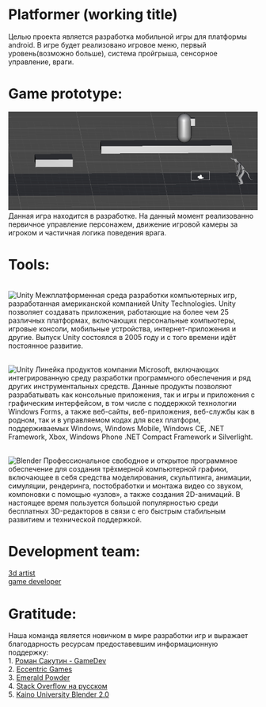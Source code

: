 # Platformer (working title)
Целью проекта является разработка мобильной игры для платформы android. В игре будет реализовано игровое меню, первый уровень(возможно больше), система пройгрыша, сенсорное управление, враги.
# Game prototype:
![](https://github.com/kapik95/platformer/blob/44164fe1c833bdaa94181c3f470a5c3d19dbd789/nFGcCKerZN.gif)
<br>Данная игра находится в разработке. На данный момент реализованно первичное управление персонажем, движение игровой камеры за игроком и частичная логика поведения врага.
# Tools:
<br><img src="https://www.pvsm.ru/images/Unity-3D-Web-Player-na-Linux-cherez-Pipelight.jpg" width="150" height="150" alt="Unity"> Межплатформенная среда разработки компьютерных игр, разработанная американской компанией Unity Technologies. Unity позволяет создавать приложения, работающие на более чем 25 различных платформах, включающих персональные компьютеры, игровые консоли, мобильные устройства, интернет-приложения и другие. Выпуск Unity состоялся в 2005 году и с того времени идёт постоянное развитие.

<br><img src="https://devblogs.microsoft.com/visualstudio/wp-content/uploads/sites/4/2019/02/visualstudio-1.png" width="150" height="150" alt="Unity"> Линейка продуктов компании Microsoft, включающих интегрированную среду разработки программного обеспечения и ряд других инструментальных средств. Данные продукты позволяют разрабатывать как консольные приложения, так и игры и приложения с графическим интерфейсом, в том числе с поддержкой технологии Windows Forms, а также веб-сайты, веб-приложения, веб-службы как в родном, так и в управляемом кодах для всех платформ, поддерживаемых Windows, Windows Mobile, Windows CE, .NET Framework, Xbox, Windows Phone .NET Compact Framework и Silverlight.

<br><img src="https://im0-tub-ru.yandex.net/i?id=83e47950c7450a9af6c127d0bff1e376&n=13" width="150" height="150" alt="Blender"> Профессиональное cвободное и открытое программное обеспечение для создания трёхмерной компьютерной графики, включающее в себя средства моделирования, скульптинга, анимации, симуляции, рендеринга, постобработки и монтажа видео со звуком, компоновки с помощью «узлов», а также создания 2D-анимаций. В настоящее время пользуется большой популярностью среди бесплатных 3D-редакторов в связи с его быстрым стабильным развитием и технической поддержкой.
# Development team:
<a href="https://vk.com/eldarnt">3d artist</a>
<br><a href="https://vk.com/gomonec">game developer</a>
# Gratitude:
Наша команда является новичком в мире разработки игр и выражает благодарность ресурсам предоставевшим информационную поддержку:
<br>1. <a href="https://www.youtube.com/channel/UCUEQBzSZx65-FcVwce8HYNQ">Роман Сакутин - GameDev</a>
<br>2. <a href="https://www.youtube.com/channel/UCSNPJHBDUrSguA5ABlviOzQ">Eccentric Games</a>
<br>3. <a href="https://www.youtube.com/channel/UC6wnai488mwec_FUVfdl84w">Emerald Powder</a>
<br>4. <a href="https://ru.stackoverflow.com/">Stack Overflow на русском</a>
<br>5. <a href="https://kaino.online/">Kaino University Blender 2.0</a>
